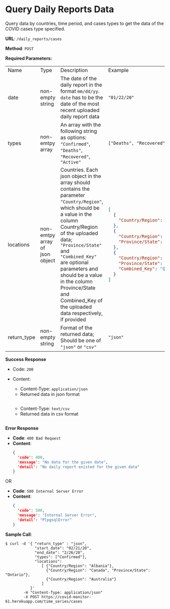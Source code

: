 # Query Daily Reports Data

Query data by countries, time period, and cases types to get the data of the COVID cases type specified.

**URL**: `/daily_reports/cases`

**Method**: `POST`

**Required Parameters:**

<table>
<tr> 
<td> Name </td> <td> Type </td> <td> Description </td> <td> Example </td>
</tr>

<td> date </td>
<td> non-empty string </td>
<td> The date of the daily report in the format <code>mm/dd/yy</code>. <code>date</code> has to be the date of the most recent uploaded daily report data </td>
<td> <code>"01/22/20"</code> </td>
</tr>
<tr>

<td> types </td>
<td> non-emtpy array </td>
<td> An array with the following string as options:  <code>"Confirmed"</code>,  <code>"Deaths"</code>,  <code>"Recovered"</code>,  <code>"Active"</code> </td>
<td> <code>["Deaths", "Recovered"]</code> </td>
</tr>
<tr>

<td> locations </td>
<td> non-emtpy array of json object </td>
<td> Countries. Each json object in the array should contains the parameter <code>"Country/Region"</code>, which should be a value in the column Country/Region of the uploaded data; <code>"Province/State"</code> and <code>"Combined_Key"</code> are optional parameters and should be a value in the column Province/State and Combined_Key of the uploaded data respectively, if provided
</td>
<td> 

```json
[
  { 
    "Country/Region": "Albania"
  },
  { 
    "Country/Region": "Canada", 
    "Province/State": "Ontario"
  },
  { 
    "Country/Region": "Australia", 
    "Province/State": "Queensland", 
    "Combined_Key": "Queensland, Australia"
  }
]
```
</td>
</tr>
<tr>

<td> return_type </td>
<td> non-empty string </td>
<td> Format of the returned data; Should be one of <code>"json"</code> or <code>"csv"</code>
</td>
<td> 
<code>"json"</code>
</td>
</tr>
</table>

**Success Response**

* Code: `200`
* Content:
  * Content-Type: `application/json`
  * Returned data in json format
  ```json
  ```
  
  * Content-Type: `text/csv`
  * Returned data in csv format
  ```
  ```

**Error Response**

* **Code**: `400 Bad Request`
* **Content**: 
  ```json
  { 
    'code': 400, 
    'message': "No data for the given date", 
    'detail': "No daily report existed for the given date" 
  }
  ```

OR

* **Code**: `500 Internal Server Error`
* **Content**: 
  ```json
  { 
    'code': 500, 
    'message': "Internal Server Error", 
    'detail': "PlpgsqlError" 
  }
  ```


**Sample Call**:
```
$ curl -d '{ "return_type" : "json",
             "start_date": "02/21/20",
             "end_date": "2/26/20",
             "types": ["Confirmed"],
             "locations":
                [ {"Country/Region": "Albania"},  
                  {"Country/Region": "Canada", "Province/State": "Ontario"},
                  {"Country/Region": "Australia"}
                ]
           }' 
        -H "Content-Type: application/json" 
        -X POST https://covid-monitor-61.herokuapp.com/time_series/cases
```

